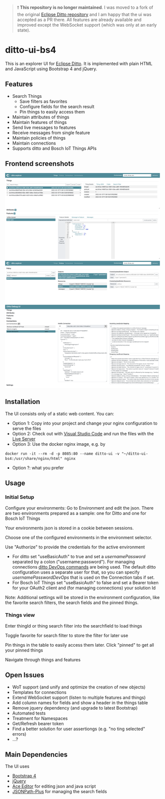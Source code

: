 > :exclamation: **This repository is no longer maintained**. I was moved to a fork of the original [Eclipse Ditto repository](https://github.com/eclipse/ditto) and I am happy that the ui was accepted as a PR there. All features are already available and improved except the WebSocket support (which was only at an early state).

# ditto-ui-bs4
This is an explorer UI for [Eclipse Ditto](https://www.eclipse.org/ditto/). It is implemented with plain HTML and JavaScript using Bootstrap 4 and jQuery. 

## Features
- Search Things
  - Save filters as favorites
  - Configure fields for the search result
  - Pin things to easily access them
- Maintain attributes of things
- Maintain features of things
- Send live messages to features
- Receive messages from single feature
- Maintain policies of things
- Maintain connections
- Supports ditto and Bosch IoT Things APIs

## Frontend screenshots

![](./images/screenshot.png)
![](./images/screenshotPolicy.png)
![](./images/screenshotConnections.png)

## Installation
The UI consists only of a static web content. You can:
- Option 1: Copy into your project and change your nginx configuration to serve the files
- Option 2: Check out with [Visual Studio Code](https://code.visualstudio.com) and run the files with the [Live Server](https://marketplace.visualstudio.com/items?itemName=ritwickdey.LiveServer)
- Option 3: Use the docker nginx image, e.g. by
```
docker run -it --rm -d -p 8085:80 --name ditto-ui -v "~/ditto-ui-bs4:/usr/share/nginx/html" nginx
```
- Option ?: what you prefer
 

## Usage
### Initial Setup
Configure your environments:
Go to Environment and edit the json. There are two environments prepared as a sample: one for Ditto and one for Bosch IoT Things

Your environments json is stored in a cookie between sessions.

Choose one of the configured environments in the environment selector.

Use "Authorize" to provide the credentials for the active environment

- For ditto set "useBasicAuth" to true and set a *usernamePassword* separated by a colon ("username:password"). For managing connections [ditto DevOps commands](https://www.eclipse.org/ditto/installation-operating.html#devops-commands) are being used. The default ditto configuration uses a separate user for that, so you can specify *usernamePasswordDevOps* that is used on the Connection tabs if set.
- For Bosch IoT Things set "useBasicAuth" to false and set a Bearer token for your OAuth2 client and (for managing connections) your solution Id

Note: Additional settings will be stored in the environment configuration, like the favorite search filters, the search fields and the pinned things.

### Things view

Enter thingId or thing search filter into the searchfield to load things

Toggle favorite for search filter to store the filter for later use

Pin things in the table to easily access them later. Click "pinned" to get all your pinned things

Navigate through things and features

## Open Issues

- WoT support (and unify and optimize the creation of new objects)
- Templates for connections
- Extend WebSocket support (listen to multiple features and things)
- Add column names for fields and show a header in the things table
- Remove jquery dependency (and upgrade to latest Bootstrap)
- Automated tests
- Treatment for Namespaces
- Get/Refresh bearer token
- Find a better solution for user assertiongs (e.g. "no ting selected" errors)
- ...?

## Main Dependencies
The UI uses
- [Bootstrap 4](https://getbootstrap.com)
- [jQuery](https://jquery.com)
- [Ace Editor](https://ace.c9.io) for editing json and java script
- [JSONPath-Plus](https://github.com/JSONPath-Plus/JSONPath) for managing the search fields
